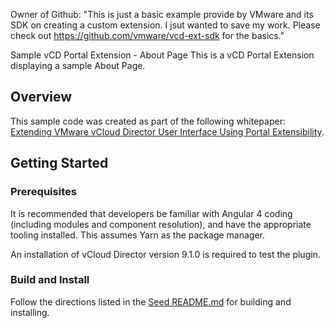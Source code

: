 Owner of Github: "This is just a basic example provide by VMware and its SDK on creating a custom extension. I jsut wanted to save my work. Please check out https://github.com/vmware/vcd-ext-sdk for the basics."

Sample vCD Portal Extension - About Page
This is a vCD Portal Extension displaying a sample About Page.

## Overview ##
This sample code was created as part of the following whitepaper: [Extending VMware vCloud Director User Interface Using Portal Extensibility](https://www.vmware.com/content/dam/digitalmarketing/vmware/en/pdf/vcat/vmware-extending-vcloud-director-user-interface-using-portal-extensibility.pdf).

## Getting Started ##

### Prerequisites ###
It is recommended that developers be familiar with Angular 4 coding (including modules and component resolution), and have the appropriate tooling installed.  This assumes Yarn as the package manager.

An installation of vCloud Director version 9.1.0 is required to test the plugin.

### Build and Install ###
Follow the directions listed in the [Seed README.md](../../vcd-plugin-seed/README.md) for building and installing.

